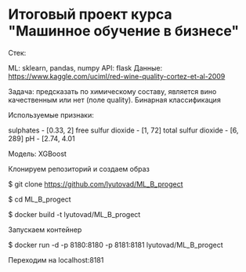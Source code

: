 # Итоговый проект курса "Машинное обучение в бизнесе"

Стек:

ML: sklearn, pandas, numpy API: flask Данные: https://www.kaggle.com/uciml/red-wine-quality-cortez-et-al-2009

Задача: предсказать по химическому составу, является вино качественным или нет (поле quality). Бинарная классификация

Используемые признаки:

sulphates - [0.33, 2]
free sulfur dioxide - [1, 72]
total sulfur dioxide - [6, 289]
pH - [2.74, 4.01

Модель: XGBoost


Клонируем репозиторий и создаем образ

$ git clone https://github.com/lyutovad/ML_B_progect

$ cd ML_B_progect

$ docker build -t lyutovad/ML_B_progect

Запускаем контейнер

$ docker run -d -p 8180:8180 -p 8181:8181 lyutovad/ML_B_progect

Переходим на localhost:8181
